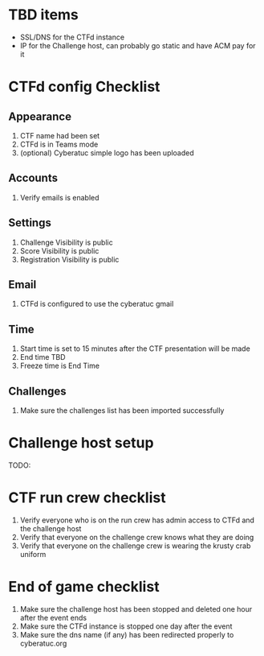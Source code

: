 # TBD items
* SSL/DNS for the CTFd instance
* IP for the Challenge host, can probably go static and have ACM pay for it

# CTFd config Checklist
## Appearance
1. CTF name had been set
2. CTFd is in Teams mode
3. (optional) Cyberatuc simple logo has been uploaded

## Accounts
1. Verify emails is enabled

## Settings
1. Challenge Visibility is public
2. Score Visibility is public
3. Registration Visibility is public

## Email
1. CTFd is configured to use the cyberatuc gmail

## Time
1. Start time is set to 15 minutes after the CTF presentation will be made
2. End time TBD
3. Freeze time is End Time

## Challenges
1. Make sure the challenges list has been imported successfully

# Challenge host setup
TODO:

# CTF run crew checklist
1. Verify everyone who is on the run crew has admin access to CTFd and the challenge host
2. Verify that everyone on the challenge crew knows what they are doing
3. Verify that everyone on the challenge crew is wearing the krusty crab uniform

# End of game checklist
1. Make sure the challenge host has been stopped and deleted one hour after the event ends
2. Make sure the CTFd instance is stopped one day after the event
3. Make sure the dns name (if any) has been redirected properly to cyberatuc.org

